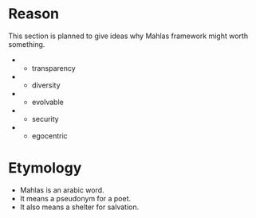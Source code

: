 # Reason

This section is planned to give ideas why Mahlas framework might worth something.

* + transparency
* + diversity
* + evolvable
* + security
* - egocentric

# Etymology

* Mahlas is an arabic word.
* It means a pseudonym for a poet.
* It also means a shelter for salvation.

